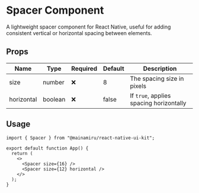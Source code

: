 # Spacer Component

A lightweight spacer component for React Native, useful for adding consistent vertical or horizontal spacing between elements.

## Props

| Name       | Type    | Required | Default | Description                             |
| ---------- | ------- | -------- | ------- | --------------------------------------- |
| size       | number  | ❌       | 8       | The spacing size in pixels              |
| horizontal | boolean | ❌       | false   | If `true`, applies spacing horizontally |

## Usage

```tsx
import { Spacer } from "@mainamiru/react-native-ui-kit";

export default function App() {
  return (
    <>
      <Spacer size={16} />
      <Spacer size={12} horizontal />
    </>
  );
}
```

